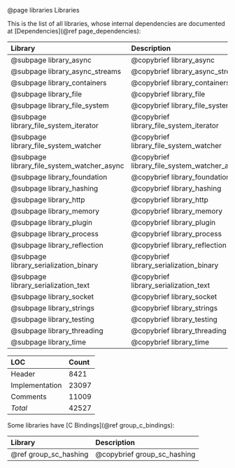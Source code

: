 @page libraries Libraries

This is the list of all libraries, whose internal dependencies are documented at [Dependencies](@ref page_dependencies):

Library                                     | Description                                   | LOC
:-------------------------------------------|:----------------------------------------------|---------------
@subpage library_async                      | @copybrief library_async                      |   5726
@subpage library_async_streams              | @copybrief library_async_streams              |   1977
@subpage library_containers                 | @copybrief library_containers                 |   874
@subpage library_file                       | @copybrief library_file                       |   736
@subpage library_file_system                | @copybrief library_file_system                |   1332
@subpage library_file_system_iterator       | @copybrief library_file_system_iterator       |   428
@subpage library_file_system_watcher        | @copybrief library_file_system_watcher        |   1299
@subpage library_file_system_watcher_async  | @copybrief library_file_system_watcher_async  |   106
@subpage library_foundation                 | @copybrief library_foundation                 |   1173
@subpage library_hashing                    | @copybrief library_hashing                    |   353
@subpage library_http                       | @copybrief library_http                       |   1257
@subpage library_memory                     | @copybrief library_memory                     |   1219
@subpage library_plugin                     | @copybrief library_plugin                     |   1434
@subpage library_process                    | @copybrief library_process                    |   1324
@subpage library_reflection                 | @copybrief library_reflection                 |   684
@subpage library_serialization_binary       | @copybrief library_serialization_binary       |   572
@subpage library_serialization_text         | @copybrief library_serialization_text         |   645
@subpage library_socket                     | @copybrief library_socket                     |   855
@subpage library_strings                    | @copybrief library_strings                    |   3362
@subpage library_testing                    | @copybrief library_testing                    |   337
@subpage library_threading                  | @copybrief library_threading                  |   1324
@subpage library_time                       | @copybrief library_time                       |   346

LOC               | Count
:-----------------|:-----------------
Header            | 8421
Implementation    | 23097
Comments          | 11009
*Total*           | 42527

Some libraries have [C Bindings](@ref group_c_bindings):

Library                                     | Description
:-------------------------------------------|:-----------------------------------------------
@ref group_sc_hashing                       | @copybrief group_sc_hashing